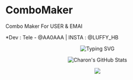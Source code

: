 # ComboMaker
Combo Maker For USER &amp; EMAI

*Dev : Tele - @AA0AAA | INSTA : @LUFFY_HB

 <p align="center"> <img src="https://readme-typing-svg.demolab.com?font=Fira+Code&pause=1000&center=true&width=435&lines=Cybersecurity+Researcher;Ethical+Hacker;Bash+Developer;Security+Tools+Maker" alt="Typing SVG" /> </p> 

 <p align="center"> <img src="https://github-readme-stats.vercel.app/api?username=aa0aaa&show_icons=true&theme=radical" alt="Charon's GitHub Stats" /> </p> 

 <p align="center"> <img src="https://skillicons.dev/icons?i=bash,linux,python,git,html,css" /> </p> 
